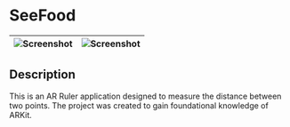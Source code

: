 # SeeFood
| ![Screenshot](Img/screenshot1.PNG) | ![Screenshot](Img/screenshot2.PNG) |
| :--------------------------------: | :--------------------------------: |

## Description

This is an AR Ruler application designed to measure the distance between two points. The project was created to gain foundational knowledge of ARKit.
